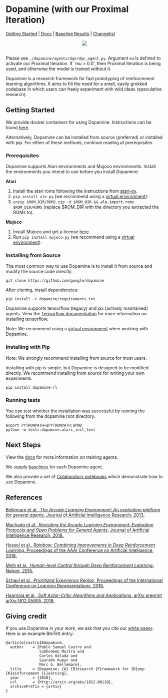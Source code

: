 # Dopamine (with our Proximal Iteration)
[Getting Started](#getting-started) |
[Docs][docs] |
[Baseline Results][baselines] |
[Changelist](https://google.github.io/dopamine/docs/changelist)

<div align="center">
  <img src="https://google.github.io/dopamine/images/dopamine_logo.png"><br><br>
</div>


Please see `./dopamine/agents/dqn/dqn_agent.py`. Argument `mu` is defined to activate our Proximal Iteration.
If `mu > 0.0', then Proximal Iteration is being used, and otherwise the model is trained without it.

Dopamine is a research framework for fast prototyping of reinforcement learning
algorithms. It aims to fill the need for a small, easily grokked codebase in
which users can freely experiment with wild ideas (speculative research).


## Getting Started


We provide docker containers for using Dopamine.
Instructions can be found [here](https://google.github.io/dopamine/docker/).

Alternatively, Dopamine can be installed from source (preferred) or installed
with pip. For either of these methods, continue reading at prerequisites.

### Prerequisites

Dopamine supports Atari environments and Mujoco environments. Install the
environments you intend to use before you install Dopamine:

**Atari**

1. Install the atari roms following the instructions from
[atari-py](https://github.com/openai/atari-py#roms).
2. `pip install ale-py` (we recommend using a [virtual environment](virtualenv)):
3. `unzip $ROM_DIR/ROMS.zip -d $ROM_DIR && ale-import-roms $ROM_DIR/ROMS`
(replace $ROM_DIR with the directory you extracted the ROMs to).

**Mujoco**

1. Install Mujoco and get a license
[here](https://github.com/openai/mujoco-py#install-mujoco).
2. Run `pip install mujoco-py` (we recommend using a
[virtual environment](virtualenv)).

### Installing from Source


The most common way to use Dopamine is to install it from source and modify
the source code directly:

```
git clone https://github.com/google/dopamine
```

After cloning, install dependencies:

```
pip install -r dopamine/requirements.txt
```

Dopamine supports tensorflow (legacy) and jax (actively maintained) agents.
View the [Tensorflow documentation](https://www.tensorflow.org/install) for
more information on installing tensorflow.

Note: We recommend using a [virtual environment](virtualenv) when working with Dopamine.

### Installing with Pip

Note: We strongly recommend installing from source for most users.

Installing with pip is simple, but Dopamine is designed to be modified
directly. We recommend installing from source for writing your own experiments.

```
pip install dopamine-rl
```

### Running tests

You can test whether the installation was successful by running the following
from the dopamine root directory.

```
export PYTHONPATH=$PYTHONPATH:$PWD
python -m tests.dopamine.atari_init_test
```

## Next Steps

View the [docs][docs] for more information on training agents.

We supply [baselines][baselines] for each Dopamine agent.

We also provide a set of [Colaboratory notebooks](https://github.com/google/dopamine/tree/master/dopamine/colab)
which demonstrate how to use Dopamine.

## References

[Bellemare et al., *The Arcade Learning Environment: An evaluation platform for
general agents*. Journal of Artificial Intelligence Research, 2013.][ale]

[Machado et al., *Revisiting the Arcade Learning Environment: Evaluation
Protocols and Open Problems for General Agents*, Journal of Artificial
Intelligence Research, 2018.][machado]

[Hessel et al., *Rainbow: Combining Improvements in Deep Reinforcement Learning*.
Proceedings of the AAAI Conference on Artificial Intelligence, 2018.][rainbow]

[Mnih et al., *Human-level Control through Deep Reinforcement Learning*. Nature,
2015.][dqn]

[Schaul et al., *Prioritized Experience Replay*. Proceedings of the International
Conference on Learning Representations, 2016.][prioritized_replay]

[Haarnoja et al., *Soft Actor-Critic Algorithms and Applications*,
arXiv preprint arXiv:1812.05905, 2018.][sac]

## Giving credit

If you use Dopamine in your work, we ask that you cite our
[white paper][dopamine_paper]. Here is an example BibTeX entry:

```
@article{castro18dopamine,
  author    = {Pablo Samuel Castro and
               Subhodeep Moitra and
               Carles Gelada and
               Saurabh Kumar and
               Marc G. Bellemare},
  title     = {Dopamine: {A} {R}esearch {F}ramework for {D}eep {R}einforcement {L}earning},
  year      = {2018},
  url       = {http://arxiv.org/abs/1812.06110},
  archivePrefix = {arXiv}
}
```



[docs]: https://google.github.io/dopamine/docs/
[baselines]: https://google.github.io/dopamine/baselines
[machado]: https://jair.org/index.php/jair/article/view/11182
[ale]: https://jair.org/index.php/jair/article/view/10819
[dqn]: https://storage.googleapis.com/deepmind-media/dqn/DQNNaturePaper.pdf
[a3c]: http://proceedings.mlr.press/v48/mniha16.html
[prioritized_replay]: https://arxiv.org/abs/1511.05952
[c51]: http://proceedings.mlr.press/v70/bellemare17a.html
[rainbow]: https://www.aaai.org/ocs/index.php/AAAI/AAAI18/paper/download/17204/16680
[iqn]: https://arxiv.org/abs/1806.06923
[sac]: https://arxiv.org/abs/1812.05905
[dopamine_paper]: https://arxiv.org/abs/1812.06110
[vitualenv]: https://docs.python.org/3/library/venv.html#creating-virtual-environments
